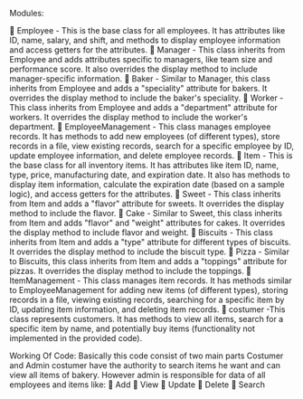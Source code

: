 Modules: 
 
 Employee - This is the base class for all employees. It has attributes like ID, name, salary, and shift, and methods to display employee information and access getters for the attributes. 
 Manager - This class inherits from Employee and adds attributes specific to managers, like team size and performance score. It also overrides the display method to include manager-specific information.  Baker - Similar to Manager, this class inherits from Employee and adds a "speciality" attribute for bakers. It overrides the display method to include the baker's speciality.  Worker - This class inherits from Employee and adds a "department" attribute for workers. It overrides the display method to include the worker's department.  EmployeeManagement - This class manages employee records. It has methods to add new employees (of different types), store records in a file, view existing records, search for a specific employee by ID, update employee information, and delete employee records. 
 Item - This is the base class for all inventory items. It has attributes like item ID, name, type, price, manufacturing date, and expiration date. It also has methods to display item information, calculate the expiration date (based on a sample logic), and access getters for the attributes.  Sweet - This class inherits from Item and adds a "flavor" attribute for sweets. It overrides the display method to include the flavor.  Cake - Similar to Sweet, this class inherits from Item and adds "flavor" and "weight" attributes for cakes. It overrides the display method to include flavor and weight.  Biscuits - This class inherits from Item and adds a "type" attribute for different types of biscuits. It overrides the display method to include the biscuit type. 
 Pizza - Similar to Biscuits, this class inherits from Item and adds a "toppings" attribute for pizzas. It overrides the display method to include the toppings. 
 ItemManagement - This class manages item records. It has methods similar to EmployeeManagement for adding new items (of different types), storing records in a file, viewing existing records, searching for a specific item by ID, updating item information, and deleting item records.  costumer -This class represents customers. It has methods to view all items, search for a specific item by name, and potentially buy items (functionality not implemented in the provided code). 
 
 
Working Of  Code: 
Basically this code consist of two main parts Costumer and Admin costumer have the authority to search items he want and can view all items of bakery. However admin is responsible for data of all employees and items like: 
 Add  View  Update  Delete  Search 
